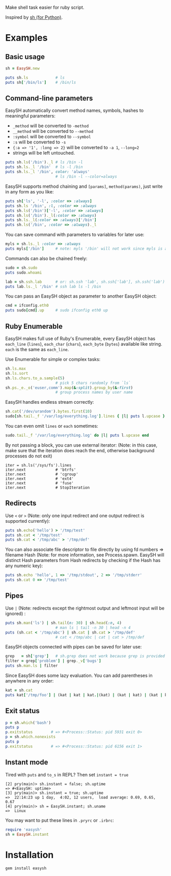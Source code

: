 Make shell task easier for ruby script.

Inspired by [sh (for Python)](http://amoffat.github.com/sh/index.html).

Examples
========

Basic usage
-----------

```ruby
sh = EasySH.new

puts sh.ls            # ls
puts sh['/bin/ls']    # /bin/ls
```

Command-line parameters
-----------------------

EasySH automatically convert method names, symbols, hashes to meaningful parameters:

* `_method` will be converted to `-method`
* `__method` will be converted to `--method`
* `:symbol` will be converted to `--symbol`
* `:s` will be converted to `-s`
* `{:a => '1', :long => 2}` will be converted to `-a 1`, `--long=2`
* strings will be left untouched.


```ruby
puts sh.ls('/bin')._l # ls /bin -l
puts sh.ls._l '/bin'  # ls -l /bin
puts sh.ls._l '/bin', color: 'always'
                      # ls /bin -l --color=always
```

EasySH supports method chaining and `[params]`, `method(params)`, just write in any form as you like:

```ruby
puts sh['ls', '-l', :color => :always]
puts sh.ls '/bin', :l, :color => :always
puts sh.ls('/bin')['-l', :color => :always]
puts sh.ls('/bin')._l(:color => :always)
puts sh.ls._l(:color => :always)['/bin']
puts sh.ls('/bin', :color => :always)._l
```

You can save command with parameters to variables for later use:

```ruby
myls = sh.ls._l :color => :always
puts myls['/bin']     # note: myls '/bin' will not work since myls is an object, not an method
```

Commands can also be chained freely:

```ruby
sudo = sh.sudo
puts sudo.whoami

lab = sh.ssh.lab      # or: sh.ssh 'lab', sh.ssh['lab'], sh.ssh('lab')
puts lab.ls._l '/bin' # ssh lab ls -l /bin
```

You can pass an EasySH object as parameter to another EasySH object:

```ruby
cmd = ifconfig.eth0
puts sudo[cmd].up     # sudo ifconfig eth0 up
```

Ruby Enumerable
---------------

EasySH makes full use of Ruby's Enumerable, every EasySH object has `each_line` (`lines`), `each_char` (`chars`), `each_byte` (`bytes`) available like string. `each` is the same as `each_line`.

Use Enumerable for simple or complex tasks:

```ruby
sh.ls.max
sh.ls.sort
sh.ls.chars.to_a.sample(5)
                      # pick 5 chars randomly from `ls`
sh.ps._e._o('euser,comm').map(&:split).group_by(&:first)
                      # group process names by user name
```

EasySH handles endless stream correctly:

```ruby
sh.cat('/dev/urandom').bytes.first(10)
sudo[sh.tail._f '/var/log/everything.log'].lines { |l| puts l.upcase }
```

You can even omit `lines` or `each` sometimes:

```ruby
sudo.tail._f '/var/log/everything.log' do |l| puts l.upcase end
```

By not passing a block, you can use external iterator: (Note: in this case, make sure that the iteration does reach the end, otherwise background processes do not exit)

```rubysh.cat < '/tmp/abc' > '/tmp/def'
iter = sh.ls('/sys/fs').lines
iter.next             # 'btrfs'
iter.next             # 'cgroup'
iter.next             # 'ext4'
iter.next             # 'fuse'
iter.next             # StopIteration
```

Redirects
---------

Use `<` or `>` (Note: only one input redirect and one output redirect is supported currently):

```ruby
puts sh.echo('hello') > '/tmp/test'
puts sh.cat < '/tmp/test'
puts sh.cat < '/tmp/abc' > '/tmp/def'

```

You can also associate file descriptor to file directly by using fd numbers => filename Hash (Note: for more information, see Process.spawn. EasySH will distinct Hash parameters from Hash redirects by
checking if the Hash has any numeric key):

```ruby
puts sh.echo 'hello', 1 => '/tmp/stdout', 2 => '/tmp/stderr'
puts sh.cat 0 => '/tmp/test'
```

Pipes
-----

Use `|` (Note: redirects except the rightmost output and leftmost input will be ignored) :

```ruby
puts sh.man('ls') | sh.tail(n: 30) | sh.head(:n, 4)
                      # man ls | tail -n 30 | head -n 4
puts (sh.cat < '/tmp/abc') | sh.cat | sh.cat > '/tmp/def'
                      # cat < /tmp/abc | cat | cat > /tmp/def
```

EasySH objects connected with pipes can be saved for later use:

```ruby
grep   = sh['grep']   # sh.grep does not work because grep is provided by Enumerable
filter = grep['problem'] | grep._v['bugs']
puts sh.man.ls | filter
```

Since EasySH does some lazy evaluation. You can add parentheses in anywhere in any order:

```ruby
kat = sh.cat
puts kat['/tmp/foo'] | (kat | kat | kat.|(kat) | (kat | kat) | (kat | kat))
```

Exit status
-----------
```ruby
p = sh.which('bash')
puts p
p.exitstatus        # => #<Process::Status: pid 5931 exit 0>
p = sh.which.nonexists
puts p
p.exitstatus        # => #<Process::Status: pid 6156 exit 1>
```


Instant mode
------------
Tired with `puts` and `to_s` in REPL? Then set `instant = true`

```
[2] pry(main)> sh.instant = false; sh.uptime
=> #<EasySH: uptime>
[3] pry(main)> sh.instant = true; sh.uptime
=>  22:14:23 up 1 day,  4:02, 12 users,  load average: 0.69, 0.65, 0.67
[4] pry(main)> sh = EasySH.instant; sh.uname
=>  Linux
```

You may want to put these lines in `.pryrc` or `.irbrc`:

```ruby
require 'easysh'
sh = EasySH.instant
```

Installation
============

```bash
gem install easysh
```


